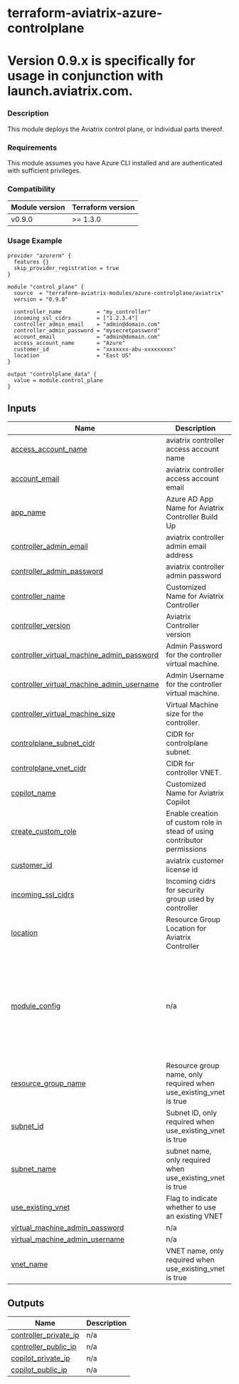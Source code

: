 <!-- BEGIN_TF_DOCS -->
# terraform-aviatrix-azure-controlplane

# Version 0.9.x is specifically for usage in conjunction with launch.aviatrix.com.

### Description
This module deploys the Aviatrix control plane, or individual parts thereof.

### Requirements
This module assumes you have Azure CLI installed and are authenticated with sufficient privileges.

### Compatibility
Module version | Terraform version
:--- | :---
v0.9.0 | >= 1.3.0

### Usage Example
```hcl
provider "azurerm" {
  features {}
  skip_provider_registration = true
}

module "control_plane" {
  source  = "terraform-aviatrix-modules/azure-controlplane/aviatrix"
  version = "0.9.0"

  controller_name           = "my_controller"
  incoming_ssl_cidrs        = ["1.2.3.4"]
  controller_admin_email    = "admin@domain.com"
  controller_admin_password = "mysecretpassword"
  account_email             = "admin@domain.com"
  access_account_name       = "Azure"
  customer_id               = "xxxxxxx-abu-xxxxxxxxx"
  location                  = "East US"
}

output "controlplane_data" {
  value = module.control_plane
}
```
## Inputs

| Name | Description | Type | Default | Required |
|------|-------------|------|---------|:--------:|
| <a name="input_access_account_name"></a> [access\_account\_name](#input\_access\_account\_name) | aviatrix controller access account name | `string` | n/a | yes |
| <a name="input_account_email"></a> [account\_email](#input\_account\_email) | aviatrix controller access account email | `string` | n/a | yes |
| <a name="input_app_name"></a> [app\_name](#input\_app\_name) | Azure AD App Name for Aviatrix Controller Build Up | `string` | `"aviatrix_controller_app"` | no |
| <a name="input_controller_admin_email"></a> [controller\_admin\_email](#input\_controller\_admin\_email) | aviatrix controller admin email address | `string` | n/a | yes |
| <a name="input_controller_admin_password"></a> [controller\_admin\_password](#input\_controller\_admin\_password) | aviatrix controller admin password | `string` | n/a | yes |
| <a name="input_controller_name"></a> [controller\_name](#input\_controller\_name) | Customized Name for Aviatrix Controller | `string` | `"Aviatrix-Controller"` | no |
| <a name="input_controller_version"></a> [controller\_version](#input\_controller\_version) | Aviatrix Controller version | `string` | `"latest"` | no |
| <a name="input_controller_virtual_machine_admin_password"></a> [controller\_virtual\_machine\_admin\_password](#input\_controller\_virtual\_machine\_admin\_password) | Admin Password for the controller virtual machine. | `string` | `"aviatrix1234!"` | no |
| <a name="input_controller_virtual_machine_admin_username"></a> [controller\_virtual\_machine\_admin\_username](#input\_controller\_virtual\_machine\_admin\_username) | Admin Username for the controller virtual machine. | `string` | `"aviatrix"` | no |
| <a name="input_controller_virtual_machine_size"></a> [controller\_virtual\_machine\_size](#input\_controller\_virtual\_machine\_size) | Virtual Machine size for the controller. | `string` | `"Standard_A4_v2"` | no |
| <a name="input_controlplane_subnet_cidr"></a> [controlplane\_subnet\_cidr](#input\_controlplane\_subnet\_cidr) | CIDR for controlplane subnet. | `string` | `"10.0.0.0/24"` | no |
| <a name="input_controlplane_vnet_cidr"></a> [controlplane\_vnet\_cidr](#input\_controlplane\_vnet\_cidr) | CIDR for controller VNET. | `string` | `"10.0.0.0/24"` | no |
| <a name="input_copilot_name"></a> [copilot\_name](#input\_copilot\_name) | Customized Name for Aviatrix Copilot | `string` | `"Aviatrix-Copilot"` | no |
| <a name="input_create_custom_role"></a> [create\_custom\_role](#input\_create\_custom\_role) | Enable creation of custom role in stead of using contributor permissions | `bool` | `false` | no |
| <a name="input_customer_id"></a> [customer\_id](#input\_customer\_id) | aviatrix customer license id | `string` | n/a | yes |
| <a name="input_incoming_ssl_cidrs"></a> [incoming\_ssl\_cidrs](#input\_incoming\_ssl\_cidrs) | Incoming cidrs for security group used by controller | `list(string)` | n/a | yes |
| <a name="input_location"></a> [location](#input\_location) | Resource Group Location for Aviatrix Controller | `string` | `"West US"` | no |
| <a name="input_module_config"></a> [module\_config](#input\_module\_config) | n/a | `map` | <pre>{<br/>  "accept_controller_subscription": true,<br/>  "accept_copilot_subscription": true,<br/>  "account_onboarding": true,<br/>  "app_registration": true,<br/>  "controller_deployment": true,<br/>  "controller_initialization": true,<br/>  "copilot_deployment": true,<br/>  "copilot_initialization": true<br/>}</pre> | no |
| <a name="input_resource_group_name"></a> [resource\_group\_name](#input\_resource\_group\_name) | Resource group name, only required when use\_existing\_vnet is true | `string` | `""` | no |
| <a name="input_subnet_id"></a> [subnet\_id](#input\_subnet\_id) | Subnet ID, only required when use\_existing\_vnet is true | `string` | `""` | no |
| <a name="input_subnet_name"></a> [subnet\_name](#input\_subnet\_name) | subnet name, only required when use\_existing\_vnet is true | `string` | `""` | no |
| <a name="input_use_existing_vnet"></a> [use\_existing\_vnet](#input\_use\_existing\_vnet) | Flag to indicate whether to use an existing VNET | `bool` | `false` | no |
| <a name="input_virtual_machine_admin_password"></a> [virtual\_machine\_admin\_password](#input\_virtual\_machine\_admin\_password) | n/a | `string` | `""` | no |
| <a name="input_virtual_machine_admin_username"></a> [virtual\_machine\_admin\_username](#input\_virtual\_machine\_admin\_username) | n/a | `string` | `"avx_admin"` | no |
| <a name="input_vnet_name"></a> [vnet\_name](#input\_vnet\_name) | VNET name, only required when use\_existing\_vnet is true | `string` | `""` | no |

## Outputs

| Name | Description |
|------|-------------|
| <a name="output_controller_private_ip"></a> [controller\_private\_ip](#output\_controller\_private\_ip) | n/a |
| <a name="output_controller_public_ip"></a> [controller\_public\_ip](#output\_controller\_public\_ip) | n/a |
| <a name="output_copilot_private_ip"></a> [copilot\_private\_ip](#output\_copilot\_private\_ip) | n/a |
| <a name="output_copilot_public_ip"></a> [copilot\_public\_ip](#output\_copilot\_public\_ip) | n/a |
<!-- END_TF_DOCS -->